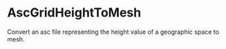 # AscGridHeightToMesh
Convert an asc file representing the height value of a geographic space to mesh.
